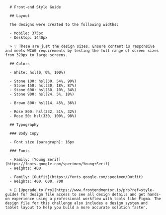      # Front-end Style Guide

      ## Layout

      The designs were created to the following widths:

      - Mobile: 375px
      - Desktop: 1440px

      > 💡 These are just the design sizes. Ensure content is responsive and meets WCAG requirements by testing the full range of screen sizes from 320px to large screens.

      ## Colors

      - White: hsl(0, 0%, 100%)

      - Stone 100: hsl(30, 54%, 90%)
      - Stone 150: hsl(30, 18%, 87%)
      - Stone 600: hsl(30, 10%, 34%)
      - Stone 900: hsl(24, 5%, 18%)

      - Brown 800: hsl(14, 45%, 36%)

      - Rose 800: hsl(332, 51%, 32%)
      - Rose 50: hsl(330, 100%, 98%)

      ## Typography

      ### Body Copy

      - Font size (paragraph): 16px

      ### Fonts

      - Family: [Young Serif](https://fonts.google.com/specimen/Young+Serif)
      - Weights: 400

      - Family: [Outfit](https://fonts.google.com/specimen/Outfit)
      - Weights: 400, 600, 700

      > 💎 [Upgrade to Pro](https://www.frontendmentor.io/pro?ref=style-guide) for design file access to see all design details and get hands-on experience using a professional workflow with tools like Figma. The design file for this challenge also includes a design system and tablet layout to help you build a more accurate solution faster.
